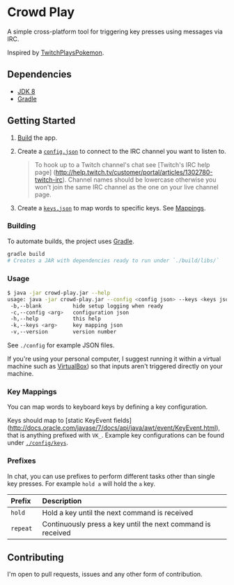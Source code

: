 # Crowd Play

A simple cross-platform tool for triggering key presses using messages via
IRC.

Inspired by [TwitchPlaysPokemon](http://www.twitch.tv/twitchplayspokemon).

## Dependencies
* [JDK 8](http://www.oracle.com/technetwork/java/javase/downloads/index.html)
* [Gradle](http://www.gradle.org/)

## Getting Started
1. [Build](#building) the app.

2. Create a [`config.json`](./config/twitch-config.template.json) to connect to
   the IRC channel you want to listen to.

   > To hook up to a Twitch channel's chat see [Twitch's IRC help page]
     (http://help.twitch.tv/customer/portal/articles/1302780-twitch-irc).
     Channel names should be lowercase otherwise you won't join the same IRC
     channel as the one on your live channel page.

3. Create a [`keys.json`](./config/keys) to map words to specific keys.
   See [Mappings](#mappings).

### Building
To automate builds, the project uses [Gradle](http://www.gradle.org/).

```sh
gradle build
# Creates a JAR with dependencies ready to run under `./build/libs/`
```

### Usage
```sh
$ java -jar crowd-play.jar --help
usage: java -jar crowd-play.jar --config <config json> --keys <keys json>
 -b,--blank          hide setup logging when ready
 -c,--config <arg>   configuration json
 -h,--help           this help
 -k,--keys <arg>     key mapping json
 -v,--version        version number
```

See `./config` for example JSON files.

If you're using your personal computer, I suggest running it within a virtual
machine such as [VirtualBox](https://www.virtualbox.org/)) so that inputs aren't
triggered directly on your machine.

### Key Mappings
You can map words to keyboard keys by defining a key configuration.

Keys should map to [static KeyEvent fields]
(http://docs.oracle.com/javase/7/docs/api/java/awt/event/KeyEvent.html), that is
anything prefixed with `VK_`. Example key configurations can be found under
[`./config/keys`](./config/keys).

### Prefixes
In chat, you can use prefixes to perform different tasks other than single key
presses. For example `hold a` will hold the `a` key.

| Prefix    | Description                                                 |
|:----------|:------------------------------------------------------------|
| `hold `   | Hold a key until the next command is received               |
| `repeat ` | Continuously press a key until the next command is received | 


## Contributing
I'm open to pull requests, issues and any other form of contribution.
